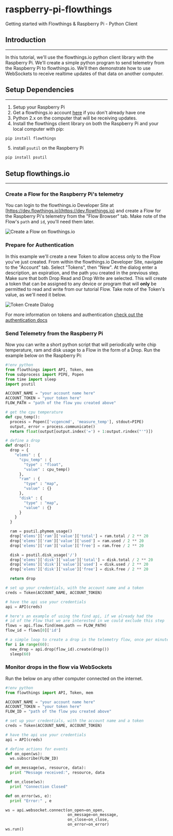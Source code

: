 # raspberry-pi-flowthings
Getting started with Flowthings &amp; Raspberry Pi - Python Client

## Introduction
---

In this tutorial, we'll use the flowthings.io python client library with the Raspberry Pi. We'll create a simple python program to send telemetry from the Raspberry Pi to flowthings.io. We’ll then demonstrate how to use WebSockets to receive realtime updates of that data on another computer.

## Setup Dependencies
---

1. Setup your Raspberry Pi
2. Get a flowthings.io account [here](https://auth.flowthings.io/register) if you don't already have one
3. Python 2.x on the computer that will be receiving updates.
4. Install the flowthings client library on both the Raspberry Pi and your local computer with pip:
```sh
pip install flowthings
```
5. install `psutil` on the Raspberry Pi
```sh
pip install psutil
```

## Setup flowthings.io
---

### Create a Flow for the Raspberry Pi's telemetry

You can login to the flowthings.io Developer Site at [https://dev.flowthings.io](https://dev.flowthings.io) and create a Flow for the Raspberry Pi's telemetry from the "Flow Browser" tab. Make note of the Flow's `path` and `id`, you'll need them later.

![Create a Flow on flowthings.io](https://res.cloudinary.com/dushgp4zq/image/upload/v1422546141/tutorial/rasberry-pi-first/create_a_flow.png)

### Prepare for Authentication

In this example we'll create a new Token to allow access only to the Flow you've just created. From within the flowthings.io Developer Site, navigate to the "Account" tab. Select "Tokens", then "New". At the dialog enter a description, an expiration, and the path you created in the previous step. Make sure that both Drop Read and Drop Write are selected. This will create a token that can be assigned to any device or program that will **only** be permitted to read and write from our tutorial Flow. Take note of the Token's value, as we'll need it below.

![Token Create Dialog](https://res.cloudinary.com/dushgp4zq/image/upload/v1422546792/tutorial/rasberry-pi-first/create_a_token.png)

For more information on tokens and authentication [check out the authentication docs](https://flowthings.io/docs/flowthings-http-api-authentication)

### Send Telemetry from the Raspberry Pi

Now you can write a short python script that will periodically write chip temperature, ram and disk usage to a Flow in the form of a Drop. Run the example below on the Raspberry Pi:

```python
#!env python
from flowthings import API, Token, mem
from subprocess import PIPE, Popen
from time import sleep
import psutil

ACCOUNT_NAME = "your account name here"
ACCOUNT_TOKEN = "your token here"
FLOW_PATH = "path of the flow you created above"

# get the cpu temperature
def cpu_temp():
  process = Popen(['vcgencmd', 'measure_temp'], stdout=PIPE)
  output, error = process.communicate()
  return float(output[output.index('=') + 1:output.rindex("'")])

# define a drop
def drop():
  drop = {
    "elems" : {
      "cpu_temp" : {
        "type" : "float",
        "value" : cpu_temp()
      },
      "ram" : {
        "type" : "map",
        "value" : {}
      },
      "disk" : {
        "type" : "map",
        "value" : {}
      }
    }
  }

  ram = psutil.phymem_usage()
  drop['elems']['ram']['value']['total'] = ram.total / 2 ** 20
  drop['elems']['ram']['value']['used'] = ram.used / 2 ** 20
  drop['elems']['ram']['value']['free'] = ram.free / 2 ** 20

  disk = psutil.disk_usage('/')
  drop['elems']['disk']['value']['total'] = disk.total / 2 ** 20
  drop['elems']['disk']['value']['used'] = disk.used / 2 ** 20
  drop['elems']['disk']['value']['free'] = disk.free / 2 ** 20

  return drop

# set up your credentials, with the account name and a token
creds = Token(ACCOUNT_NAME, ACCOUNT_TOKEN)

# have the api use your credentials
api = API(creds)

# here's an example of using the find api, if we already had the
# id of the Flow that we are interested in we could exclude this step
flows = api.flow.find(mem.path == FLOW_PATH)
flow_id = flows[0]['id']

# a simple loop to create a drop in the telemetry flow, once per minute for an hour
for i in range(60):
  new_drop = api.drop(flow_id).create(drop())
  sleep(60)
```

### Monitor drops in the flow via WebSockets

Run the below on any other computer connected on the internet.

```python
#!env python
from flowthings import API, Token, mem

ACCOUNT_NAME = "your account name here"
ACCOUNT_TOKEN = "your token here"
FLOW_ID = "path of the flow you created above"

# set up your credentials, with the account name and a token
creds = Token(ACCOUNT_NAME, ACCOUNT_TOKEN)

# have the api use your credentials
api = API(creds)

# define actions for events
def on_open(ws):
  ws.subscribe(FLOW_ID)

def on_message(ws, resource, data):
  print "Message received:", resource, data

def on_close(ws):
  print "Connection Closed"

def on_error(ws, e):
  print "Error:" , e

ws = api.websocket.connect(on_open=on_open,
                           on_message=on_message,
                           on_close=on_close,
                           on_error=on_error)
ws.run()
```

